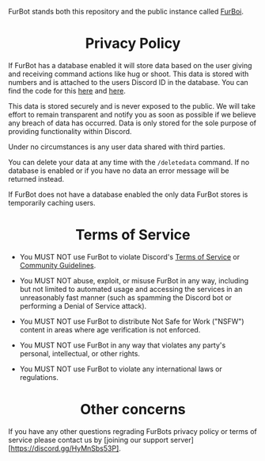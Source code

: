 FurBot stands both this repository and the public instance called [FurBoi](https://github.com/Gideon-Foxo/FurBot-foxo-edition#furboi-a-public-instance).

<h1 align="center">Privacy Policy</h1>

If FurBot has a database enabled it will store data based on the user giving and receiving command actions like hug or shoot. This data is stored with numbers and is attached to the users Discord ID in the database. You can find the code for this [here](https://github.com/Gideon-Foxo/FurBot-foxo-edition/blob/main/src/scripts/snippets.js#L132) and [here](https://github.com/Gideon-Foxo/FurBot-foxo-edition/blob/main/src/commands/information/stats.js).

This data is stored securely and is never exposed to the public. We will take effort to remain transparent and notify you as soon as possible if we believe any breach of data has occurred. Data is only stored for the sole purpose of providing functionality within Discord.

Under no circumstances is any user data shared with third parties.

You can delete your data at any time with the `/deletedata` command. If no database is enabled or if you have no data an error message will be returned instead.

If FurBot does not have a database enabled the only data FurBot stores is temporarily caching users. 

<h1 align="center">Terms of Service</h1>

- You MUST NOT use FurBot to violate Discord's [Terms of Service](https://discord.com/terms) or [Community Guidelines](https://discord.com/guidelines).

- You MUST NOT abuse, exploit, or misuse FurBot in any way, including but not limited to automated usage and accessing the services in an unreasonably fast manner (such as spamming the Discord bot or performing a Denial of Service attack).

- You MUST NOT use FurBot to distribute Not Safe for Work ("NSFW") content in areas where age verification is not enforced.

- You MUST NOT use FurBot in any way that violates any party's personal, intellectual, or other rights.
 
- You MUST NOT use FurBot to violate any international laws or regulations.

<h1 align="center">Other concerns</h1>

If you have any other questions regrading FurBots privacy policy or terms of service please contact us by [joining our support server][https://discord.gg/HyMnSbs53P].